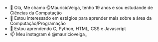 - 👋 Olá, Me chamo @MauricioVeiga, tenho 19 anos e sou estudande de Ciências da Computação
- 👀 Estou interessado em estágios para aprender mais sobre a área da Computação/Programação
- 🌱 Estou aprendendo C, Python, HTML, CSS e Javascript
- 📫 Meu instagram é @mauricioveiga_  

<!---
MauricioVeiga/MauricioVeiga is a ✨ special ✨ repository because its `README.md` (this file) appears on your GitHub profile.
You can click the Preview link to take a look at your changes.
--->
